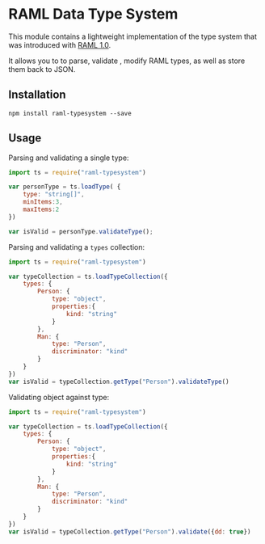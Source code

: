 # RAML Data Type System

This module contains a lightweight implementation of the type system that was introduced with [RAML 1.0](http://raml.org).

It allows you to to parse, validate , modify RAML types, as well as store them back to JSON.

## Installation

```
npm install raml-typesystem --save
```

## Usage

Parsing and validating a single type:

```js
import ts = require("raml-typesystem")

var personType = ts.loadType( {
    type: "string[]",
    minItems:3,
    maxItems:2
})

var isValid = personType.validateType();
```

Parsing and validating a `types` collection:

```js
import ts = require("raml-typesystem")

var typeCollection = ts.loadTypeCollection({
    types: {
        Person: {
            type: "object",
            properties:{
                kind: "string"
            }
        },
        Man: {
            type: "Person",
            discriminator: "kind"
        }
    }
})
var isValid = typeCollection.getType("Person").validateType()
```


Validating object against type:

```js
import ts = require("raml-typesystem")

var typeCollection = ts.loadTypeCollection({
    types: {
        Person: {
            type: "object",
            properties:{
                kind: "string"
            }
        },
        Man: {
            type: "Person",
            discriminator: "kind"
        }
    }
})
var isValid = typeCollection.getType("Person").validate({dd: true})
```
